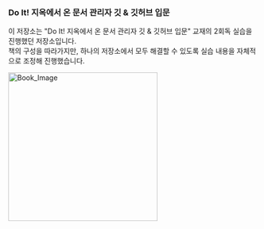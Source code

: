 ### Do It! 지옥에서 온 문서 관리자 깃 & 깃허브 입문

이 저장소는 "Do It! 지옥에서 온 문서 관리자 깃 & 깃허브 입문" 교재의 2회독 실습을 진행했던 저장소입니다.<br>
책의 구성을 따라가지만, 하나의 저장소에서 모두 해결할 수 있도록 실습 내용을 자체적으로 조정해 진행했습니다.

<img src="https://contents.kyobobook.co.kr/sih/fit-in/458x0/pdt/9791163034025.jpg" alt="Book_Image" width="300px">
